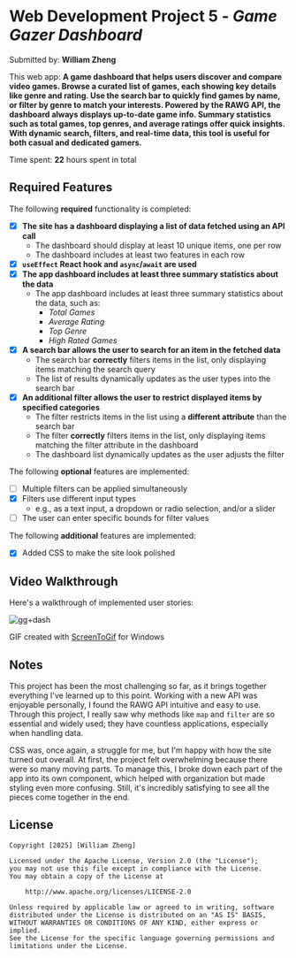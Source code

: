 # Web Development Project 5 - *Game Gazer Dashboard*

Submitted by: **William Zheng**

This web app: **A game dashboard that helps users discover and compare video games. Browse a curated list of games, each showing key details like genre and rating. Use the search bar to quickly find games by name, or filter by genre to match your interests. Powered by the RAWG API, the dashboard always displays up-to-date game info. Summary statistics such as total games, top genres, and average ratings offer quick insights. With dynamic search, filters, and real-time data, this tool is useful for both casual and dedicated gamers.**

Time spent: **22** hours spent in total

## Required Features

The following **required** functionality is completed:

- [x] **The site has a dashboard displaying a list of data fetched using an API call**
  - The dashboard should display at least 10 unique items, one per row
  - The dashboard includes at least two features in each row
- [x] **`useEffect` React hook and `async`/`await` are used**
- [x] **The app dashboard includes at least three summary statistics about the data** 
  - The app dashboard includes at least three summary statistics about the data, such as:
    - *Total Games*
    - *Average Rating*
    - *Top Genre*
    - *High Rated Games*
- [x] **A search bar allows the user to search for an item in the fetched data**
  - The search bar **correctly** filters items in the list, only displaying items matching the search query
  - The list of results dynamically updates as the user types into the search bar
- [x] **An additional filter allows the user to restrict displayed items by specified categories**
  - The filter restricts items in the list using a **different attribute** than the search bar 
  - The filter **correctly** filters items in the list, only displaying items matching the filter attribute in the dashboard
  - The dashboard list dynamically updates as the user adjusts the filter

The following **optional** features are implemented:

- [ ] Multiple filters can be applied simultaneously
- [x] Filters use different input types
  - e.g., as a text input, a dropdown or radio selection, and/or a slider
- [ ] The user can enter specific bounds for filter values

The following **additional** features are implemented:

* [x] Added CSS to make the site look polished

## Video Walkthrough

Here's a walkthrough of implemented user stories:

![gg+dash](https://github.com/user-attachments/assets/cde9830b-788f-405a-94db-62c52d699f6f)


GIF created with [ScreenToGif](https://www.screentogif.com/) for Windows


## Notes
This project has been the most challenging so far, as it brings together everything I've learned up to this point. Working with a new API was enjoyable personally, I found the RAWG API intuitive and easy to use. Through this project, I really saw why methods like `map` and `filter` are so essential and widely used; they have countless applications, especially when handling data.

CSS was, once again, a struggle for me, but I'm happy with how the site turned out overall. At first, the project felt overwhelming because there were so many moving parts. To manage this, I broke down each part of the app into its own component, which helped with organization but made styling even more confusing. Still, it's incredibly satisfying to see all the pieces come together in the end.

## License

    Copyright [2025] [William Zheng]

    Licensed under the Apache License, Version 2.0 (the "License");
    you may not use this file except in compliance with the License.
    You may obtain a copy of the License at

        http://www.apache.org/licenses/LICENSE-2.0

    Unless required by applicable law or agreed to in writing, software
    distributed under the License is distributed on an "AS IS" BASIS,
    WITHOUT WARRANTIES OR CONDITIONS OF ANY KIND, either express or implied.
    See the License for the specific language governing permissions and
    limitations under the License.
